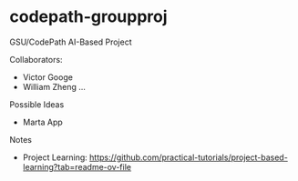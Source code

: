 # codepath-groupproj

GSU/CodePath AI-Based Project

Collaborators:
  - Victor Googe
  - William Zheng
  ...

Possible Ideas
  - Marta App

Notes
  - Project Learning: https://github.com/practical-tutorials/project-based-learning?tab=readme-ov-file
